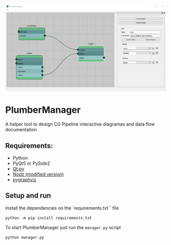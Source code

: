 ![Screenshot](screenshot.png)

# PlumberManager
A helper tool to design CG Pipeline interactive diagramas and data flow documentation

###
## Requirements:
- Python
- PyQt5 or PySide2
- [Qt.py](https://github.com/mottosso/Qt.py)
- [Nodz (modified version)](https://github.com/hasielhassan/Nodz)
- [pygraphviz](https://github.com/pygraphviz/pygraphviz)

## Setup and run

Install the dependencies on the `requirements.txt`` file
```
python -m pip install requirements.txt
```

To start PlumberManager just run the `manager.py` script

```
python manager.py
```